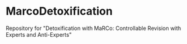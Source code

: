 # MarcoDetoxification
Repository for "Detoxification with MaRCo: Controllable Revision with Experts and Anti-Experts"

